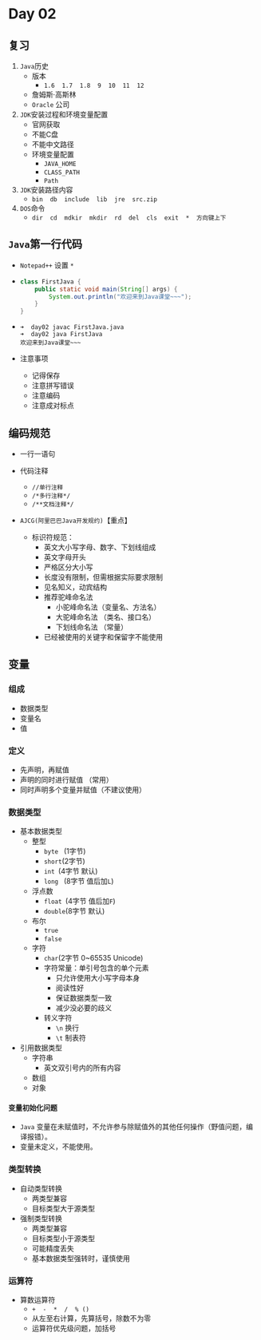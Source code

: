 # Day 02

## 复习

1. `Java`历史
   - 版本
     - `1.6  1.7  1.8  9  10  11  12`
   - 詹姆斯·高斯林
   - `Oracle` 公司
2. `JDK`安装过程和环境变量配置
   - 官网获取
   - 不能C盘
   - 不能中文路径
   - 环境变量配置
     - `JAVA_HOME`
     - `CLASS_PATH`
     - `Path`
3. `JDK`安装路径内容
   - `bin  db  include  lib  jre  src.zip`
4. `DOS`命令
   - `dir  cd  mdkir  mkdir  rd  del  cls  exit  *  方向键上下`

## `Java`第一行代码

- `Notepad++` 设置 `*`

- ```java
  class FirstJava {
      public static void main(String[] args) {
          System.out.println("欢迎来到Java课堂~~~");
      }
  }
  ```

- ```shell
  ➜  day02 javac FirstJava.java 
  ➜  day02 java FirstJava 
  欢迎来到Java课堂~~~
  ```

- 注意事项

  - 记得保存
  - 注意拼写错误
  - 注意编码
  - 注意成对标点

## 编码规范

- 一行一语句
- 代码注释
  -  `//单行注释 `
  -  `/*多行注释*/`
  -  `/**文档注释*/`

- `AJCG(阿里巴巴Java开发规约)`【重点】
  - 标识符规范：
    - 英文大小写字母、数字、下划线组成
    - 英文字母开头
    - 严格区分大小写
    - 长度没有限制，但需根据实际要求限制
    - 见名知义，动宾结构
    - 推荐驼峰命名法
      - 小驼峰命名法（变量名、方法名）
      - 大驼峰命名法 （类名、接口名）
      - 下划线命名法 （常量）
    - 已经被使用的关键字和保留字不能使用

## 变量

### 组成

- 数据类型
- 变量名
- 值

### 定义

- 先声明，再赋值
- 声明的同时进行赋值 （常用）
- 同时声明多个变量并赋值（不建议使用）

### 数据类型

- 基本数据类型
  - 整型
    - `byte ` (1字节)
    - `short`(2字节)
    - `int `(4字节  默认)
    - `long ` (8字节  值后加`L`)
  - 浮点数
    - `float `(4字节  值后加`F`)
    - `double`(8字节  默认)
  - 布尔
    - `true`
    - `false`
  - 字符
    - `char`(2字节 0~65535 Unicode)
    - 字符常量：单引号包含的单个元素
      - 只允许使用大小写字母本身
      - 阅读性好
      - 保证数据类型一致
      - 减少没必要的歧义
    - 转义字符
      - `\n` 换行
      - `\t` 制表符
- 引用数据类型
  - 字符串
    - 英文双引号内的所有内容
  - 数组
  - 对象

#### 变量初始化问题

- `Java` 变量在未赋值时，不允许参与除赋值外的其他任何操作（野值问题，编译报错）。
- 变量未定义，不能使用。

### 类型转换

- 自动类型转换
  - 两类型兼容
  - 目标类型大于源类型
- 强制类型转换
  - 两类型兼容
  - 目标类型小于源类型
  - 可能精度丢失
  - 基本数据类型强转时，谨慎使用

### 运算符

- 算数运算符
  -  `+  -  *  /  % ()`
  - 从左至右计算，先算括号，除数不为零
  - 运算符优先级问题，加括号

